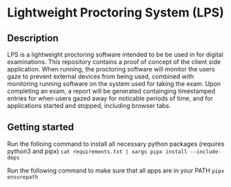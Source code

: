 # Lightweight Proctoring System (LPS)

## Description

LPS is a lightweight proctoring software intended to be be used in for digital examinations. This repository contains a proof of concept of the client side application. When running, the proctoring software will monitor the users gaze to prevent external devices from being used, combined with monitoring running software on the system used for taking the exam. Upon completing an exam, a report will be generated containging timestamped entries for when users gazed away for noticable periods of time, and for applications started and stopped, including browser tabs.

## Getting started

Run the folloing command to install all necessary python packages (requires python3 and pipx)
`cat requirements.txt | xargs pipx install --include-deps`

Run the following command to make sure that all apps are in your PATH
`pipx ensurepath`
